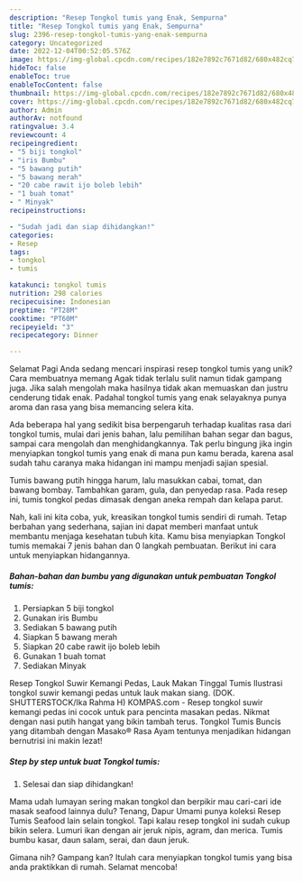 ```yaml
---
description: "Resep Tongkol tumis yang Enak, Sempurna"
title: "Resep Tongkol tumis yang Enak, Sempurna"
slug: 2396-resep-tongkol-tumis-yang-enak-sempurna
category: Uncategorized
date: 2022-12-04T00:52:05.576Z
image: https://img-global.cpcdn.com/recipes/182e7892c7671d82/680x482cq70/tongkol-tumis-foto-resep-utama.jpg
hideToc: false
enableToc: true
enableTocContent: false
thumbnail: https://img-global.cpcdn.com/recipes/182e7892c7671d82/680x482cq70/tongkol-tumis-foto-resep-utama.jpg
cover: https://img-global.cpcdn.com/recipes/182e7892c7671d82/680x482cq70/tongkol-tumis-foto-resep-utama.jpg
author: Admin
authorAv: notfound
ratingvalue: 3.4
reviewcount: 4
recipeingredient:
- "5 biji tongkol"
- "iris Bumbu"
- "5 bawang putih"
- "5 bawang merah"
- "20 cabe rawit ijo boleb lebih"
- "1 buah tomat"
- " Minyak"
recipeinstructions:

- "Sudah jadi dan siap dihidangkan!"
categories:
- Resep
tags:
- tongkol
- tumis

katakunci: tongkol tumis 
nutrition: 298 calories
recipecuisine: Indonesian
preptime: "PT28M"
cooktime: "PT60M"
recipeyield: "3"
recipecategory: Dinner

---
```



Selamat Pagi Anda sedang mencari inspirasi resep tongkol tumis yang unik? Cara membuatnya memang Agak tidak terlalu sulit namun tidak gampang juga. Jika salah mengolah maka hasilnya tidak akan memuaskan dan justru cenderung tidak enak. Padahal tongkol tumis yang enak selayaknya punya aroma dan rasa yang bisa memancing selera kita.


Ada beberapa hal yang sedikit bisa berpengaruh terhadap kualitas rasa dari tongkol tumis, mulai dari jenis bahan, lalu pemilihan bahan segar dan bagus, sampai cara mengolah dan menghidangkannya. Tak perlu bingung jika ingin menyiapkan tongkol tumis yang enak di mana pun kamu berada, karena asal sudah tahu caranya maka hidangan ini mampu menjadi sajian spesial.

Tumis bawang putih hingga harum, lalu masukkan cabai, tomat, dan bawang bombay. Tambahkan garam, gula, dan penyedap rasa. Pada resep ini, tumis tongkol pedas dimasak dengan aneka rempah dan kelapa parut.


Nah, kali ini kita coba, yuk, kreasikan tongkol tumis sendiri di rumah. Tetap berbahan yang sederhana, sajian ini dapat memberi manfaat untuk membantu menjaga kesehatan tubuh kita. Kamu bisa menyiapkan Tongkol tumis memakai 7 jenis bahan dan 0 langkah pembuatan. Berikut ini cara untuk menyiapkan hidangannya.

<!--inarticleads1-->

##### Bahan-bahan dan bumbu yang digunakan untuk pembuatan Tongkol tumis:

1. Persiapkan 5 biji tongkol
1. Gunakan iris Bumbu
1. Sediakan 5 bawang putih
1. Siapkan 5 bawang merah
1. Siapkan 20 cabe rawit ijo boleb lebih
1. Gunakan 1 buah tomat
1. Sediakan  Minyak


Resep Tongkol Suwir Kemangi Pedas, Lauk Makan Tinggal Tumis Ilustrasi tongkol suwir kemangi pedas untuk lauk makan siang. (DOK. SHUTTERSTOCK/Ika Rahma H) KOMPAS.com - Resep tongkol suwir kemangi pedas ini cocok untuk para pencinta masakan pedas. Nikmat dengan nasi putih hangat yang bikin tambah terus. Tongkol Tumis Buncis yang ditambah dengan Masako® Rasa Ayam tentunya menjadikan hidangan bernutrisi ini makin lezat! 

<!--inarticleads2-->

##### Step by step untuk buat Tongkol tumis:


1. Selesai dan siap dihidangkan!

Mama udah lumayan sering makan tongkol dan berpikir mau cari-cari ide masak seafood lainnya dulu? Tenang, Dapur Umami punya koleksi Resep Tumis Seafood lain selain tongkol. Tapi kalau resep tongkol ini sudah cukup bikin selera. Lumuri ikan dengan air jeruk nipis, agram, dan merica. Tumis bumbu kasar, daun salam, serai, dan daun jeruk. 

Gimana nih? Gampang kan? Itulah cara menyiapkan tongkol tumis yang bisa anda praktikkan di rumah. Selamat mencoba!
